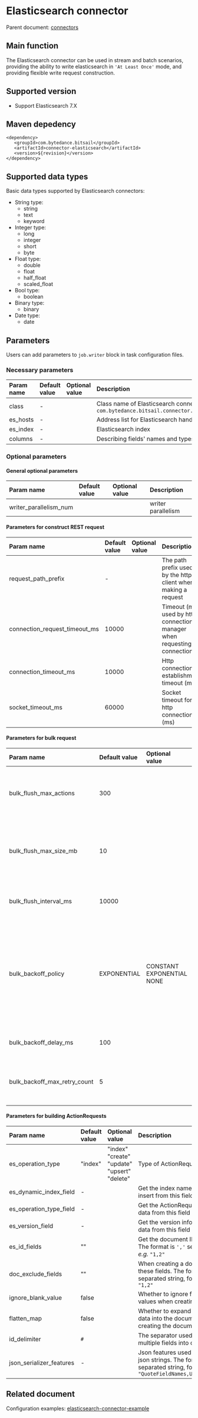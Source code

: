 # Elasticsearch connector

Parent document: [connectors](../introduction.md)


## Main function

The Elasticsearch connector can be used in stream and batch scenarios, providing the ability to write elasticsearch in `'At Least Once'` mode, and providing flexible write request construction.

## Supported version
- Support Elasticsearch 7.X

## Maven depedency

```text
<dependency>
   <groupId>com.bytedance.bitsail</groupId>
   <artifactId>connector-elasticsearch</artifactId>
   <version>${revision}</version>
</dependency>
```

## Supported data types

Basic data types supported by Elasticsearch connectors:

- String type:
    - string
    - text
    - keyword
- Integer type:
    - long
    - integer
    - short
    - byte
- Float type:
    - double
    - float
    - half_float
    - scaled_float
- Bool type:
    - boolean
- Binary type:
    - binary
- Date type:
    - date

## Parameters

Users can add parameters to `job.writer` block in task configuration files.


### Necessary parameters

| Param name | Default value | Optional value | Description                                                                                                             |
|:-----------|:--------------|:---------------|:------------------------------------------------------------------------------------------------------------------------|
| class      | -             |                | Class name of Elasticsearch connector，`com.bytedance.bitsail.connector.elasticsearch.sink.ElasticsearchSink` |
| es_hosts   | -             |                | Address list for Elasticsearch handling REST requests                                                                   |
| es_index   | -             |                | Elasticsearch index                                                                                                     |
| columns    | -             |                | Describing fields' names and types                                                                                      |


### Optional parameters

#### General optional parameters
| Param name             | Default value | Optional value | Description        |
|:-----------------------|:--------------|:---------------|:-------------------|
| writer_parallelism_num |               |                | writer parallelism |

#### Parameters for construct REST request
| Param name                    | Default value | Optional value | Description                                                               |
|:------------------------------|:--------------|:---------------|:--------------------------------------------------------------------------|
| request_path_prefix           | -             |                | The path prefix used by the http client when making a request             |
| connection_request_timeout_ms | 10000         |                | Timeout (ms) used by http connection manager when requesting a connection |
| connection_timeout_ms         | 10000         |                | Http connection establishment timeout (ms)                                |
| socket_timeout_ms             | 60000         |                | Socket timeout for http connection (ms)                                   |

#### Parameters for bulk request

| Param name                   | Default value | Optional value                  | Description                                                                                                                                       |
|:-----------------------------|:--------------|:--------------------------------|:--------------------------------------------------------------------------------------------------------------------------------------------------|
| bulk_flush_max_actions       | 300           |                                 | When the number of requests reaches, execute a bulk operation                                                                                     |
| bulk_flush_max_size_mb       | 10            |                                 | When the request data size (in MB) reaches, execute a bulk operation                                                                              |
| bulk_flush_interval_ms       | 10000         |                                 | How often to execute bulk operation (unit: ms)                                                                                                    |
| bulk_backoff_policy          | EXPONENTIAL   | CONSTANT<br>EXPONENTIAL<br>NONE | Backoff policy when bulk operation fails:<br>1. `CONSTANT`: fixed delay backoff<br>2. `EXPONENTAIL`: exponential backoff<br>3. `NONE`: no backoff |
| bulk_backoff_delay_ms        | 100           |                                 | Failure retry delay (ms) of bulk operation                                                                                                        |
| bulk_backoff_max_retry_count | 5             |                                 | The maximum number of failed retries for bulk operations                                                                                          |

#### Parameters for building ActionRequests

| Param name               | Default value | Optional value                                          | Description                                                                                                                           |
|:-------------------------|:--------------|:--------------------------------------------------------|:--------------------------------------------------------------------------------------------------------------------------------------|
| es_operation_type        | "index"       | "index"<br>"create"<br>"update"<br>"upsert"<br>"delete" | Type of ActionRequest                                                                                                                 |
| es_dynamic_index_field   | -             |                                                         | Get the index name of this data to insert from this field                                                                             |
| es_operation_type_field  | -             |                                                         | Get the ActionRequest type of this data from this field                                                                               |
| es_version_field         | -             |                                                         | Get the version information of this data from this field                                                                              |
| es_id_fields             | ""            |                                                         | Get the document ID from this field.<br>The format is `','` separated string, <i>e.g.</i> `"1,2"`                                     |
| doc_exclude_fields       | ""            |                                                         | When creating a document, ignore these fields. The format is `','` separated string, for example: `"1,2"`                             |
| ignore_blank_value       | false         |                                                         | Whether to ignore fields with null values when creating documents                                                                     |
| flatten_map              | false         |                                                         | Whether to expand the `Map` type data into the document when creating the document                                                    |
| id_delimiter             | `#`           |                                                         | The separator used when merging multiple fields into one document id                                                                  |
| json_serializer_features | -             |                                                         | Json features used when building json strings. The format is `','` separated string, for example: `"QuoteFieldNames,UseSingleQuotes"` |


## Related document

Configuration examples: [elasticsearch-connector-example](./elasticsearch-example.md)

